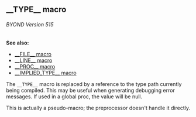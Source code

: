 ## \_\_TYPE\_\_ macro 
###### BYOND Version 515
**See also:**
*   [\_\_FILE\_\_ macro](/ref/DM/preprocessor/__FILE__.md) 
*   [\_\_LINE\_\_ macro](/ref/DM/preprocessor/__LINE__.md) 
*   [\_\_PROC\_\_ macro](/ref/DM/preprocessor/__PROC__.md) 
*   [\_\_IMPLIED_TYPE\_\_ macro](/ref/DM/preprocessor/__IMPLIED_TYPE__.md) 

The `__TYPE__` macro is replaced by a reference to the type
path currently being compiled. This may be useful when generating
debugging error messages. If used in a global proc, the value will be
null. 

This is actually a pseudo-macro; the preprocessor
doesn\'t handle it directly.